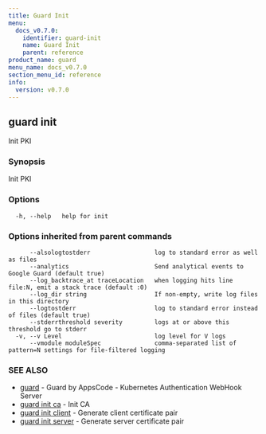 ```yaml
---
title: Guard Init
menu:
  docs_v0.7.0:
    identifier: guard-init
    name: Guard Init
    parent: reference
product_name: guard
menu_name: docs_v0.7.0
section_menu_id: reference
info:
  version: v0.7.0
---
```


## guard init

Init PKI

### Synopsis

Init PKI

### Options

```
  -h, --help   help for init
```

### Options inherited from parent commands

```
      --alsologtostderr                  log to standard error as well as files
      --analytics                        Send analytical events to Google Guard (default true)
      --log_backtrace_at traceLocation   when logging hits line file:N, emit a stack trace (default :0)
      --log_dir string                   If non-empty, write log files in this directory
      --logtostderr                      log to standard error instead of files (default true)
      --stderrthreshold severity         logs at or above this threshold go to stderr
  -v, --v Level                          log level for V logs
      --vmodule moduleSpec               comma-separated list of pattern=N settings for file-filtered logging
```

### SEE ALSO

* [guard](/docs/v0.7.0/reference/guard)	 - Guard by AppsCode - Kubernetes Authentication WebHook Server
* [guard init ca](/docs/v0.7.0/reference/guard_init_ca)	 - Init CA
* [guard init client](/docs/v0.7.0/reference/guard_init_client)	 - Generate client certificate pair
* [guard init server](/docs/v0.7.0/reference/guard_init_server)	 - Generate server certificate pair

